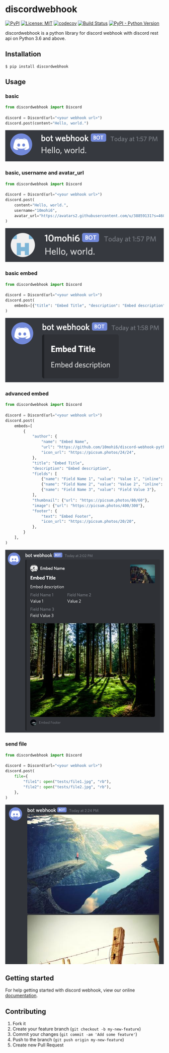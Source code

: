# discordwebhook

[![PyPI](https://img.shields.io/pypi/v/discordwebhook)](https://pypi.org/project/discordwebhook/)
[![License: MIT](https://img.shields.io/badge/License-MIT-yellow.svg)](https://opensource.org/licenses/MIT)
[![codecov](https://codecov.io/gh/10mohi6/discord-webhook-python/branch/master/graph/badge.svg)](https://codecov.io/gh/10mohi6/discord-webhook-python)
[![Build Status](https://travis-ci.com/10mohi6/discord-webhook-python.svg?branch=master)](https://travis-ci.com/10mohi6/discord-webhook-python)
[![PyPI - Python Version](https://img.shields.io/pypi/pyversions/discordwebhook)](https://pypi.org/project/discordwebhook/)

discordwebhook is a python library for discord webhook with discord rest api on Python 3.6 and above.


## Installation

    $ pip install discordwebhook

## Usage

### basic
```python
from discordwebhook import Discord

discord = Discord(url="<your webhook url>")
discord.post(content="Hello, world.")
```
![basic.png](https://raw.githubusercontent.com/10mohi6/discord-webhook-python/master/tests/basic.png)

### basic, username and avatar_url
```python
from discordwebhook import Discord

discord = Discord(url="<your webhook url>")
discord.post(
    content="Hello, world.",
    username="10mohi6",
    avatar_url="https://avatars2.githubusercontent.com/u/38859131?s=460&amp;v=4"
)
```
![basic-username.png](https://raw.githubusercontent.com/10mohi6/discord-webhook-python/master/tests/basic-username.png)

### basic embed
```python
from discordwebhook import Discord

discord = Discord(url="<your webhook url>")
discord.post(
    embeds=[{"title": "Embed Title", "description": "Embed description"}],
)
```
![basic-embed.png](https://raw.githubusercontent.com/10mohi6/discord-webhook-python/master/tests/basic-embed.png)

### advanced embed
```python
from discordwebhook import Discord

discord = Discord(url="<your webhook url>")
discord.post(
    embeds=[
        {
            "author": {
                "name": "Embed Name",
                "url": "https://github.com/10mohi6/discord-webhook-python",
                "icon_url": "https://picsum.photos/24/24",
            },
            "title": "Embed Title",
            "description": "Embed description",
            "fields": [
                {"name": "Field Name 1", "value": "Value 1", "inline": True},
                {"name": "Field Name 2", "value": "Value 2", "inline": True},
                {"name": "Field Name 3", "value": "Field Value 3"},
            ],
            "thumbnail": {"url": "https://picsum.photos/80/60"},
            "image": {"url": "https://picsum.photos/400/300"},
            "footer": {
                "text": "Embed Footer",
                "icon_url": "https://picsum.photos/20/20",
            },
        }
    ],
)
```
![advanced-embed.png](https://raw.githubusercontent.com/10mohi6/discord-webhook-python/master/tests/advanced-embed.png)

### send file
```python
from discordwebhook import Discord

discord = Discord(url="<your webhook url>")
discord.post(
    file={
        "file1": open("tests/file1.jpg", "rb"),
        "file2": open("tests/file2.jpg", "rb"),
    },
)
```
![send-file.png](https://raw.githubusercontent.com/10mohi6/discord-webhook-python/master/tests/send-file.png)


## Getting started

For help getting started with discord webhook, view our online [documentation](https://discordapp.com/developers/docs/resources/webhook).


## Contributing

1. Fork it
2. Create your feature branch (`git checkout -b my-new-feature`)
3. Commit your changes (`git commit -am 'Add some feature'`)
4. Push to the branch (`git push origin my-new-feature`)
5. Create new Pull Request